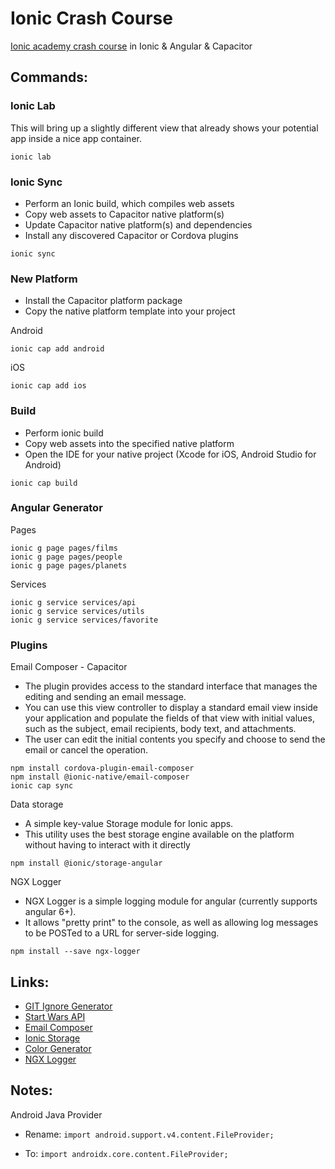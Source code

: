 # Ionic Crash Course

[Ionic academy crash course](https://ionicacademy.com/getting-started-with-ionic-4/) in Ionic &amp; Angular &amp; Capacitor

## Commands:

### Ionic Lab

This will bring up a slightly different view that already shows your potential app inside a nice app container.
```
ionic lab
```

### Ionic Sync

- Perform an Ionic build, which compiles web assets
- Copy web assets to Capacitor native platform(s)
- Update Capacitor native platform(s) and dependencies
- Install any discovered Capacitor or Cordova plugins

```
ionic sync
```

### New Platform

- Install the Capacitor platform package
- Copy the native platform template into your project

Android

```
ionic cap add android
```

iOS

```
ionic cap add ios
```

### Build 

- Perform ionic build
- Copy web assets into the specified native platform
- Open the IDE for your native project (Xcode for iOS, Android Studio for Android)

```
ionic cap build
```

### Angular Generator

Pages

```
ionic g page pages/films
ionic g page pages/people
ionic g page pages/planets
```

Services

```
ionic g service services/api
ionic g service services/utils
ionic g service services/favorite
```


### Plugins

Email Composer - Capacitor

- The plugin provides access to the standard interface that manages the editing and sending an email message.
- You can use this view controller to display a standard email view inside your application and populate the fields of that view with initial values, such as the subject, email recipients, body text, and attachments.
- The user can edit the initial contents you specify and choose to send the email or cancel the operation.

```
npm install cordova-plugin-email-composer
npm install @ionic-native/email-composer
ionic cap sync
```

Data storage

- A simple key-value Storage module for Ionic apps. 
- This utility uses the best storage engine available on the platform without having to interact with it directly

```
npm install @ionic/storage-angular
```

NGX Logger

- NGX Logger is a simple logging module for angular (currently supports angular 6+). 
- It allows "pretty print" to the console, as well as allowing log messages to be POSTed to a URL for server-side logging.

```
npm install --save ngx-logger
```

## Links:

- [GIT Ignore Generator](https://www.toptal.com/developers/gitignore)
- [Start Wars API](https://swapi.dev/)
- [Email Composer](https://ionicframework.com/docs/native/email-composer)
- [Ionic Storage](https://github.com/ionic-team/ionic-storage)
- [Color Generator](https://beta.ionicframework.com/docs/theming/color-generator)
- [NGX Logger](https://github.com/dbfannin/ngx-logger)

## Notes:

Android Java Provider

- Rename:
```import android.support.v4.content.FileProvider;```

- To:
```import androidx.core.content.FileProvider;```

